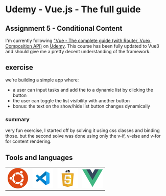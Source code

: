 # Udemy - Vue.js - The full guide

## Assignment 5 - Conditional Content

I'm currently following ["Vue - The complete guide (with Router, Vuex, Composition API)](https://www.udemy.com/course/vuejs-2-the-complete-guide/) on [Udemy](https://www.udemy.com/).
This course has been fully updated to Vue3 and should give me a pretty decent understanding of the framework.

## exercise

we're building a simple app where:

- a user can input tasks and add the to a dynamic list by clicking the button
- the user can toggle the list visibility with another button
- bonus: the text on the show/hide list button changes dynamically

### summary

very fun exercise, I started off by solving it using css classes and binding those. but the second solve was done using only the v-if, v-else and v-for for content rendering.

## Tools and languages

|                                     |                                     |                                             |                               |
| ----------------------------------- | ----------------------------------- | ------------------------------------------- | ----------------------------- |
| ![Ubuntu](./Assets/ubuntu-logo.png) | ![vscode](./Assets/vscode-logo.png) | ![javascript](./Assets/javascript-logo.png) | ![Vue](./Assets/vue-logo.png) |
